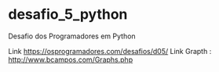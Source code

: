 # desafio_5_python
Desafio dos Programadores em Python

Link https://osprogramadores.com/desafios/d05/
Link Grapth : http://www.bcampos.com/Graphs.php
